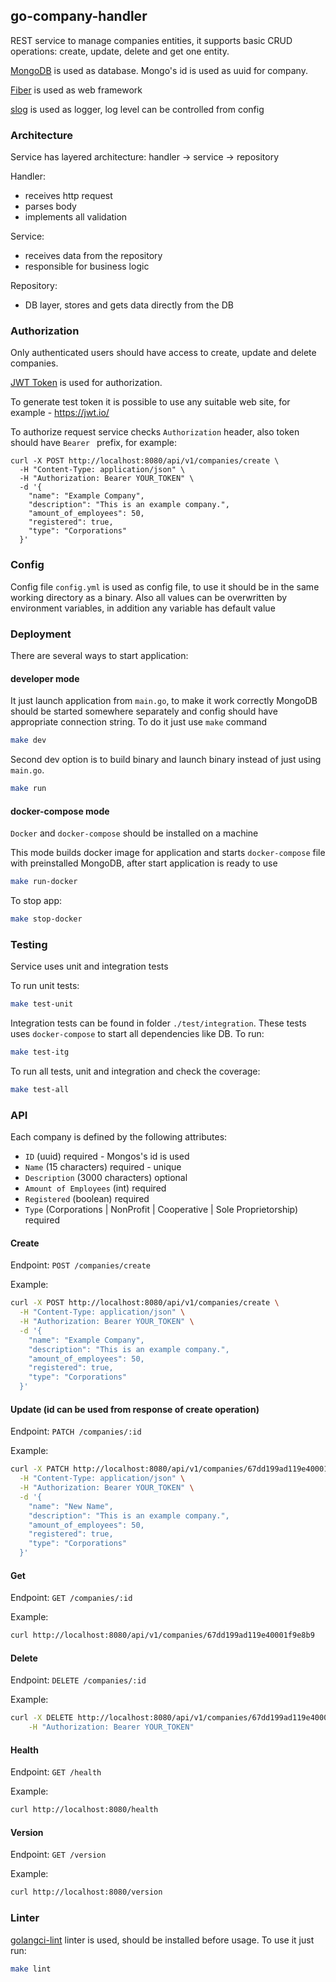 ## go-company-handler

REST service to manage companies entities, it supports basic CRUD operations: create, update, delete and get one entity.

[MongoDB](https://www.mongodb.com/docs/) is used as database. Mongo's id is used as uuid for company.

[Fiber](https://docs.gofiber.io/) is used as web framework

[slog](https://go.dev/blog/slog) is used as logger, log level can be controlled from config

### Architecture

Service has layered architecture: handler -> service -> repository

Handler:
 - receives http request
 - parses body
 - implements all validation

Service:
 - receives data from the repository
 - responsible for business logic

Repository:
 - DB layer, stores and gets data directly from the DB

### Authorization

Only authenticated users should have access to create, update and delete companies.

[JWT Token](https://en.wikipedia.org/wiki/JSON_Web_Token) is used for authorization.

To generate test token it is possible to use any suitable web site, for example - https://jwt.io/

To authorize request service checks `Authorization` header, also token should have `Bearer ` prefix, for example:

```
curl -X POST http://localhost:8080/api/v1/companies/create \
  -H "Content-Type: application/json" \
  -H "Authorization: Bearer YOUR_TOKEN" \
  -d '{
    "name": "Example Company",
    "description": "This is an example company.",
    "amount_of_employees": 50,
    "registered": true,
    "type": "Corporations"
  }'
```

### Config

Config file `config.yml` is used as config file, to use it should be in the same working directory as a binary. Also all values can be overwritten by environment variables, in addition any variable has default value

### Deployment

There are several ways to start application:

#### developer mode

It just launch application from `main.go`, to make it work correctly MongoDB should be started somewhere separately and config should have appropriate connection string. To do it just use `make` command

```bash
make dev
```

Second dev option is to build binary and launch binary instead of just using `main.go`. 

```bash
make run
```

#### docker-compose mode

`Docker` and `docker-compose` should be installed on a machine

This mode builds docker image for application and starts `docker-compose` file with preinstalled MongoDB, after start application is ready to use

```bash
make run-docker
```

To stop app:

```bash
make stop-docker
```

### Testing

Service uses unit and integration tests

To run unit tests:

```bash
make test-unit
```

Integration tests can be found in folder `./test/integration`. These tests uses `docker-compose` to start all dependencies like DB. To run:

```bash
make test-itg
```

To run all tests, unit and integration and check the coverage:

```bash
make test-all
```

### API

Each company is defined by the following attributes:
 - `ID` (uuid) required - Mongos's id is used
 - `Name` (15 characters) required - unique
 - `Description` (3000 characters) optional
 - `Amount of Employees` (int) required
 - `Registered` (boolean) required
 - `Type` (Corporations | NonProfit | Cooperative | Sole Proprietorship) required

#### Create

Endpoint: `POST /companies/create`

Example:

```bash
curl -X POST http://localhost:8080/api/v1/companies/create \
  -H "Content-Type: application/json" \
  -H "Authorization: Bearer YOUR_TOKEN" \
  -d '{
    "name": "Example Company",
    "description": "This is an example company.",
    "amount_of_employees": 50,
    "registered": true,
    "type": "Corporations"
  }'
```

#### Update (id can be used from response of create operation)

Endpoint: `PATCH /companies/:id`

Example:

```bash
curl -X PATCH http://localhost:8080/api/v1/companies/67dd199ad119e40001f9e8b9 \
  -H "Content-Type: application/json" \
  -H "Authorization: Bearer YOUR_TOKEN" \
  -d '{
    "name": "New Name",
    "description": "This is an example company.",
    "amount_of_employees": 50,
    "registered": true,
    "type": "Corporations"
  }'
```

#### Get

Endpoint: `GET /companies/:id`

Example:

```bash
curl http://localhost:8080/api/v1/companies/67dd199ad119e40001f9e8b9
```

#### Delete

Endpoint: `DELETE /companies/:id`

Example:

```bash
curl -X DELETE http://localhost:8080/api/v1/companies/67dd199ad119e40001f9e8b9 \
    -H "Authorization: Bearer YOUR_TOKEN"
```

#### Health

Endpoint: `GET /health`

Example:

```bash
curl http://localhost:8080/health
```

#### Version

Endpoint: `GET /version`

Example:

```bash
curl http://localhost:8080/version
```

### Linter

[golangci-lint](https://golangci-lint.run/) linter is used, should be installed before usage. To use it just run:

```bash
make lint
```
